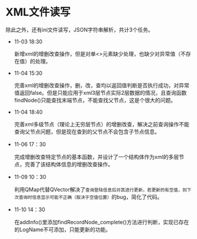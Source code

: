 # XML文件读写

除此之外，还有ini文件读写，JSON字符串解析，共计3个任务。

- 11-03    18:30

  新增xml的增删改查操作，但是对单<>元素缺少处理，也缺少对异常值（不存在值）的处理。
  
- 11-04    15:30

  完善xml的增删改查操作，删，改，查均以返回值判断是否执行成功，对异常值返回false。但是只能应用于xml3层节点实际2层数据的情况，且查询函数findNode()只能查找末端节点，不能查找父节点，这是个很大的问题。

- 11-04    18:40

  完善xml多级节点（理论上无穷层节点）的增删改查，解决之前查询操作不能查询父节点问题，但是现在查到的父节点不会包含子节点信息。
  
- 11-06    17：30

  完成增删改查特定节点的基本函数，并设计了一个结构体作为xml的多层节点，完善了该结构体信息的增删改查操作。
  
- 11-09    10：30

  利用QMap代替QVector解决了`查询登陆信息后对其进行更新，若更新的有空值，则下次查询时信息显示可能不正确（取决于空值位置）`的bug，简化了代码。

- 11-10    14：30

  在addInfo()里添加findRecordNode_complete()方法进行判断，实现已存在的LogName不可添加，只能更新的功能。